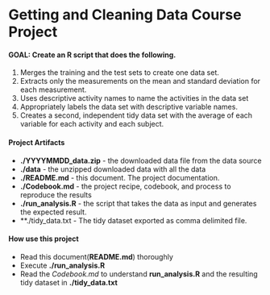 Getting and Cleaning Data Course Project
===================

#### GOAL: Create an R script that does the following. 
  1. Merges the training and the test sets to create one data set.
  2. Extracts only the measurements on the mean and standard deviation for each measurement. 
  3. Uses descriptive activity names to name the activities in the data set
  4. Appropriately labels the data set with descriptive variable names. 
  5. Creates a second, independent tidy data set with the average of each variable for each activity and each subject. 
    
#### Project Artifacts
  * **./YYYYMMDD_data.zip**  - the downloaded data file from the data source 
  * **./data**             - the unzipped downloaded data with all the data
  * **./README.md**          - this document. The project documentation.
  * **./Codebook.md**        - the project recipe, codebook, and process to reproduce the results
  * **./run_analysis.R**     - the script that takes the data as input and generates the expected result.
  * **./tidy_data.txt        - The tidy dataset exported as comma delimited file.
  
#### How use this project
  * Read this document(**README.md**) thoroughly
  * Execute **./run_analysis.R**
  * Read the *Codebook.md* to understand **run_analysis.R** and the resulting tidy dataset in **./tidy_data.txt**
  
  
  
  
  
  
  
  
  
  
